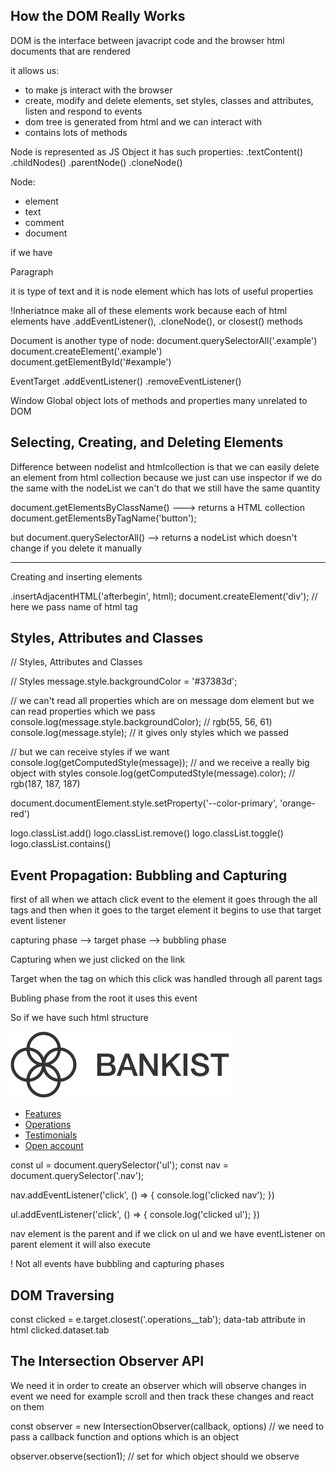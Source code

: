## How the DOM Really Works
DOM is the interface between javacript code and the browser html documents that are rendered

it allows us:
- to make js interact with the browser
- create, modify and delete elements, set styles, classes and attributes, listen and respond to events
- dom tree is generated from html and we can interact with
- contains lots of methods

Node is represented as JS Object it has such properties:
.textContent()
.childNodes()
.parentNode()
.cloneNode()

Node:
- element
- text
- comment 
- document

if we have <p>Paragraph</p> it is type of text and it is node element which has lots of useful properties

!Inheriatnce make all of these elements work because each of html elements have .addEventListener(), .cloneNode(), or closest() methods

Document is another type of node:
document.querySelectorAll('.example')
document.createElement('.example')
document.getElementById('#example')

EventTarget 
.addEventListener()
.removeEventListener()

Window 
Global object lots of methods and properties many unrelated to DOM

## Selecting, Creating, and Deleting Elements
Difference between nodelist and htmlcollection is that we can easily delete an element from html collection because we just can use inspector if we do the same with the nodeList we can't do that we still have the same quantity

document.getElementsByClassName() ---> returns a HTML collection
document.getElementsByTagName('button');

but document.querySelectorAll() --> returns a nodeList which doesn't change if you delete it manually

---
Creating and inserting elements

.insertAdjacentHTML('afterbegin', html);
document.createElement('div'); // here we pass name of html tag

## Styles, Attributes and Classes


// Styles, Attributes and Classes


// Styles
message.style.backgroundColor = '#37383d';

// we can't read all properties which are on message dom element but we can read properties which we pass
console.log(message.style.backgroundColor); // rgb(55, 56, 61)
console.log(message.style); // it gives only styles which we passed

// but we can receive styles if we want
console.log(getComputedStyle(message)); // and we receive a really big object with styles
console.log(getComputedStyle(message).color); // rgb(187, 187, 187)

document.documentElement.style.setProperty('--color-primary', 'orange-red')



logo.classList.add()
logo.classList.remove()
logo.classList.toggle()
logo.classList.contains()


## Event Propagation: Bubbling and Capturing

first of all when we attach click event to the element it goes through the all tags and then when it goes to the target element it begins to use that target event listener 

capturing phase --> target phase --> bubbling phase 

Capturing when we just clicked on the link

Target when the tag on which this click was handled through all parent tags

Bubling phase from the root it uses this event

So if we have such html structure

 <nav class="nav">
      <img src="img/logo.png" alt="Bankist logo" class="nav__logo" id="logo" designer="jonasschmedtman"
        data-version-number="3.0" />
      <ul class="nav__links">
        <li class="nav__item">
          <a class="nav__link" href="#section--1">Features</a>
        </li>
        <li class="nav__item">
          <a class="nav__link" href="#section--2">Operations</a>
        </li>
        <li class="nav__item">
          <a class="nav__link" href="#section--3">Testimonials</a>
        </li>
        <li class="nav__item">
          <a class="nav__link nav__link--btn btn--show-modal" href="#">Open account</a>
        </li>
      </ul>
    </nav>


const ul = document.querySelector('ul');
const nav = document.querySelector('.nav');

nav.addEventListener('click', () => {
  console.log('clicked nav');
})

ul.addEventListener('click', () => {
  console.log('clicked ul');
})

nav element is the parent and if we click on ul and we have eventListener on parent element it will also execute

! Not all events have bubbling and capturing phases

## DOM Traversing

const clicked = e.target.closest('.operations__tab');
data-tab attribute in html
clicked.dataset.tab

## The Intersection Observer API

We need it in order to create an observer which will observe changes in event we need for example scroll and then track these changes and react on them


const observer = new IntersectionObserver(callback, options) // we need to pass a callback function and options which is an object

observer.observe(section1); // set for which object should we observe 

